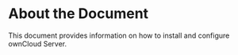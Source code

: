 
# About the Document
This document provides information on how to install and configure ownCloud Server.
